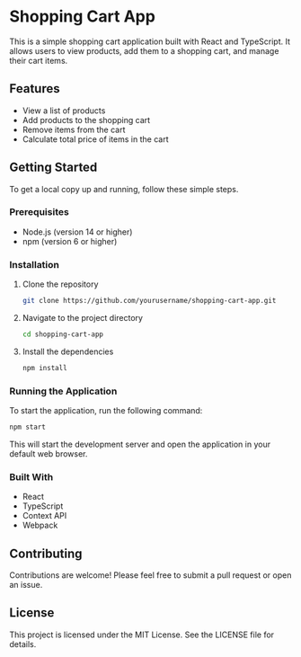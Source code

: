 # Shopping Cart App

This is a simple shopping cart application built with React and TypeScript. It allows users to view products, add them to a shopping cart, and manage their cart items.

## Features

- View a list of products
- Add products to the shopping cart
- Remove items from the cart
- Calculate total price of items in the cart

## Getting Started

To get a local copy up and running, follow these simple steps.

### Prerequisites

- Node.js (version 14 or higher)
- npm (version 6 or higher)

### Installation

1. Clone the repository
   ```bash
   git clone https://github.com/yourusername/shopping-cart-app.git
   ```

2. Navigate to the project directory
   ```bash
   cd shopping-cart-app
   ```

3. Install the dependencies
   ```bash
   npm install
   ```

### Running the Application

To start the application, run the following command:

```bash
npm start
```

This will start the development server and open the application in your default web browser.

### Built With

- React
- TypeScript
- Context API
- Webpack

## Contributing

Contributions are welcome! Please feel free to submit a pull request or open an issue.

## License

This project is licensed under the MIT License. See the LICENSE file for details.